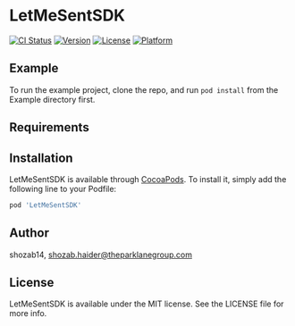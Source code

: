 # LetMeSentSDK

[![CI Status](https://img.shields.io/travis/shozab14/LetMeSentSDK.svg?style=flat)](https://travis-ci.org/shozab14/LetMeSentSDK)
[![Version](https://img.shields.io/cocoapods/v/LetMeSentSDK.svg?style=flat)](https://cocoapods.org/pods/LetMeSentSDK)
[![License](https://img.shields.io/cocoapods/l/LetMeSentSDK.svg?style=flat)](https://cocoapods.org/pods/LetMeSentSDK)
[![Platform](https://img.shields.io/cocoapods/p/LetMeSentSDK.svg?style=flat)](https://cocoapods.org/pods/LetMeSentSDK)

## Example

To run the example project, clone the repo, and run `pod install` from the Example directory first.

## Requirements

## Installation

LetMeSentSDK is available through [CocoaPods](https://cocoapods.org). To install
it, simply add the following line to your Podfile:

```ruby
pod 'LetMeSentSDK'
```

## Author

shozab14, shozab.haider@theparklanegroup.com

## License

LetMeSentSDK is available under the MIT license. See the LICENSE file for more info.
